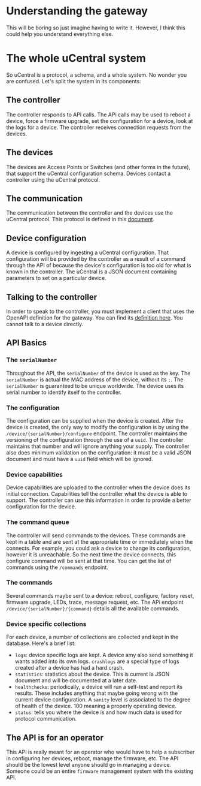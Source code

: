 # Understanding the gateway
This will be boring so just imagine having to write it. However, I think this could help you understand everything else.

# The whole uCentral system
So uCentral is a protocol, a schema, and a whole system. No wonder you are confused. Let's split the system in its components:

## The controller
The controller responds to API calls. The APi calls may be used to reboot a device, force a firmware upgrade, set the configuration
for a device, look at the logs for a device. The controller receives connection requests from the devices.

## The devices
The devices are Access Points or Switches (and other forms in the future), that support the uCentral configuration schema. Devices contact
a controller using the uCentral protocol.

## The communication
The communication between the controller and the devices use the uCentral protocol. This protocol is defined in this [document](https://github.com/Telecominfraproject/wlan-cloud-ucentralgw/blob/main/PROTOCOL.md).

## Device configuration
A device is configured by ingesting a uCentral configuration. That configuration will be provided by the controller as a result of a command through the API
of because the device's configuration is too old for what is known in the controller. The uCentral is a JSON document containing parameters to 
set on a particular device.

## Talking to the controller
In order to speak to the controller, you must implement a client that uses the OpenAPI definition for the gateway. You can find its 
[definition here](https://github.com/Telecominfraproject/wlan-cloud-ucentralgw/blob/main/openapi/ucentral/ucentral.yaml). You cannot talk to a device directly. 

## API Basics

### The `serialNumber`
Throughout the API, the `serialNumber` of the device is used as the key. The `serialNumber` is actual the MAC address of the device, without its `:`. The `serialNumber` is
guaranteed to be unique worldwide. The device uses its serial number to identify itself to the controller.

### The configuration
The configuration can be supplied when the device is created. After the device is created, the only way to modify the configuration is by using the `/device/{serialNumber}/configure`
endpoint. The controller maintains the versioning of the configuration through the use of a `uuid`. The controller maintains that number and will ignore anything your supply. The 
controller also does minimum validation on the configuration: it must be a valid JSON document and must have a `uuid` field which will be ignored.

### Device capabilities
Device capabilities are uploaded to the controller when the device does its initial connection. Capabilities tell the controller what the device is able to support. The controller
can use this information in order to provide a better configuration for the device. 

### The command queue
The controller will send commands to the devices. These commands are kept in a table and are sent at the appropriate time or immediately when the connects. For example, you could ask a device to 
change its configuration, however it is unreachable. So the next time the device connects, this configure command will be sent at that time. You can get the list of commands using
the `/commands` endpoint. 

### The commands
Several commands maybe sent to a device: reboot, configure, factory reset, firmware upgrade, LEDs, trace, message request, etc. The APi endpoint `/device/{serialNumber}/{command}` details all the available commands.

### Device specific collections
For each device, a number of collections are collected and kept in the database. Here's a brief list:
- `logs`: device specific logs are kept. A device amy also send something it wants added into its own logs. `crashlogs` are a special type of logs created after a device has had a 
    hard crash.
- `statistics`: statistics about the device. This is current la JSON document and will be documented at a later date.
- `healthchecks`: periodically, a device will run a self-test and report its results. These includes anything that maybe going wrong with the current device configuration. A `sanity` level is associated to the degree of health of the device. 100 meaning a properly operating device.
- `status`: tells you where the device is and how much data is used for protocol communication.

## The API is for an operator
This API is really meant for an operator who would have to help a subscriber in configuring her devices, reboot, manage the firmware, etc. The API should be the lowest level 
anyone should go in managing a device. Someone could be an entire `firmware` management system with the existing API. 



